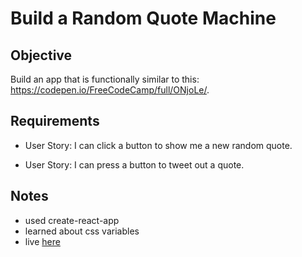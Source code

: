 # Build a Random Quote Machine

## Objective

Build an app that is functionally similar to this: https://codepen.io/FreeCodeCamp/full/ONjoLe/.

## Requirements

* User Story: I can click a button to show me a new random quote.

* User Story: I can press a button to tweet out a quote.

## Notes

- used create-react-app
- learned about css variables
- live [here](http://www.florin-pop.com/work/Random%20Quote/)
